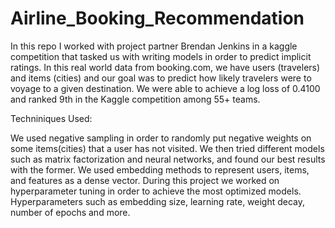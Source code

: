# Airline_Booking_Recommendation

In this repo I worked with project partner Brendan Jenkins in a kaggle competition that tasked us with writing models in order to predict implicit ratings. In this real world data from booking.com, we have users (travelers) and items (cities) and our goal was to predict how likely travelers were to voyage to a given destination. We were able to achieve a log loss of 0.4100 and ranked 9th in the Kaggle competition among 55+ teams.

Techniniques Used:

We used negative sampling in order to randomly put negative weights on some items(cities) that a user has not visited.
We then tried different models such as matrix factorization and neural networks, and found our best results with the former.
We used embedding methods to represent users, items, and features as a dense vector.
During this project we worked on hyperparameter tuning in order to achieve the most optimized models. Hyperparameters such as embedding size, learning rate, weight decay, number of epochs and more.
